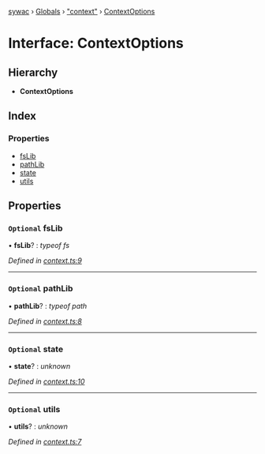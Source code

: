 [sywac](../README.md) › [Globals](../globals.md) › ["context"](../modules/_context_.md) › [ContextOptions](_context_.contextoptions.md)

# Interface: ContextOptions

## Hierarchy

* **ContextOptions**

## Index

### Properties

* [fsLib](_context_.contextoptions.md#optional-fslib)
* [pathLib](_context_.contextoptions.md#optional-pathlib)
* [state](_context_.contextoptions.md#optional-state)
* [utils](_context_.contextoptions.md#optional-utils)

## Properties

### `Optional` fsLib

• **fsLib**? : *typeof fs*

*Defined in [context.ts:9](https://github.com/jose-pr/sywac/blob/59b0233/src/context.ts#L9)*

___

### `Optional` pathLib

• **pathLib**? : *typeof path*

*Defined in [context.ts:8](https://github.com/jose-pr/sywac/blob/59b0233/src/context.ts#L8)*

___

### `Optional` state

• **state**? : *unknown*

*Defined in [context.ts:10](https://github.com/jose-pr/sywac/blob/59b0233/src/context.ts#L10)*

___

### `Optional` utils

• **utils**? : *unknown*

*Defined in [context.ts:7](https://github.com/jose-pr/sywac/blob/59b0233/src/context.ts#L7)*

